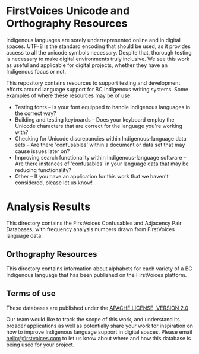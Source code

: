 # FirstVoices Unicode and Orthography Resources

Indigenous languages are sorely underrepresented online and in digital spaces. UTF-8 is the standard encoding that should be used, as it provides access to all the unicode symbols necessary. Despite that, thorough testing is necessary to make digital environments truly inclusive. We see this work as useful and applicable for digital projects, whether they have an Indigenous focus or not.

This repository contains resources to support testing and development efforts around language support for BC Indigenous writing systems. Some examples of where these resources may be of use:

- Testing fonts – Is your font equipped to handle Indigenous languages in the correct way?
- Building and testing keyboards – Does your keyboard employ the Unicode characters that are correct for the language you're working with?
- Checking for Unicode discrepancies within Indigenous-language data sets – Are there 'confusables' within a document or data set that may cause issues later on?
- Improving search functionality within Indigenous-language software – Are there instances of 'confusables' in your language data that may be reducing functionality?
- Other – If you have an application for this work that we haven't considered, please let us know!

# Analysis Results

This directory contains the FirstVoices Confusables and Adjacency Pair Databases, with frequency analysis numbers drawn from FirstVoices language data.

## Orthography Resources

This directory contains information about alphabets for each variety of a BC Indigenous language that has been published on the FirstVoices platform.

## Terms of use

These databases are published under the [APACHE LICENSE, VERSION 2.0](https://www.apache.org/licenses/LICENSE-2.0)

Our team would like to track the scope of this work, and understand its broader applications as well as potentially share your work for inspiration on how to improve Indigenous language support in digital spaces. Please email hello@firstvoices.com to let us know about where and how this database is being used for your project.
